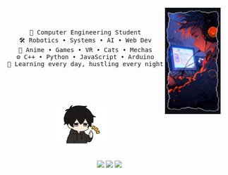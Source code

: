<div align="center">
  <img src="https://github.com/wf-rubai/wf-rubai/blob/main/inventory/Untitled%20design.png?raw=true" width="25%" align="right" />
  <!-- <img src="https://github.com/wf-rubai/wf-rubai/blob/main/inventory/Untitled%20design.png?raw=true" width="25%"  align="right" /> -->
  
  <br><br>
  <pre>
  💼 Computer Engineering Student
  🛠️ Robotics • Systems • AI • Web Dev
  👾 Anime • Games • VR • Cats • Mechas
  ⚙️ C++ • Python • JavaScript • Arduino
  🧠 Learning every day, hustling every night
  </pre>
  <br><br>
  <!-- <img src="https://media.giphy.com/media/3oriO0OEd9QIDdllqo/giphy.gif" height="40" /> -->
  <img src="https://github.com/wf-rubai/wf-rubai/blob/main/inventory/LowTensionCoupleStickerGIFAnimation-ezgif.com-reverse.gif?raw=true" height="100" />
  <br><br>

  [![](https://img.shields.io/badge/LinkedIn-0e76a8?logo=linkedin&logoColor=white)](https://linkedin.com/in/yourprofile)
  [![](https://img.shields.io/badge/AnimeList-2e51a2?logo=MyAnimeList&logoColor=white)](https://myanimelist.net/profile/yourname)
  [![](https://img.shields.io/badge/Gaming-7289DA?logo=discord&logoColor=white)](https://discordapp.com/users/yourid)
</div>

